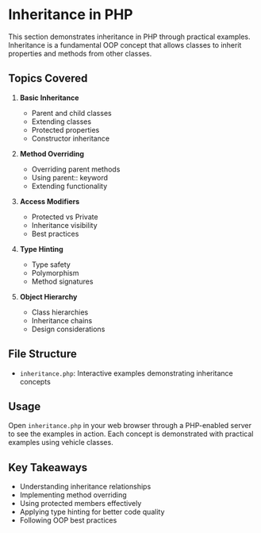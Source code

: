 # Inheritance in PHP

This section demonstrates inheritance in PHP through practical examples. Inheritance is a fundamental OOP concept that allows classes to inherit properties and methods from other classes.

## Topics Covered

1. **Basic Inheritance**
   - Parent and child classes
   - Extending classes
   - Protected properties
   - Constructor inheritance

2. **Method Overriding**
   - Overriding parent methods
   - Using parent:: keyword
   - Extending functionality

3. **Access Modifiers**
   - Protected vs Private
   - Inheritance visibility
   - Best practices

4. **Type Hinting**
   - Type safety
   - Polymorphism
   - Method signatures

5. **Object Hierarchy**
   - Class hierarchies
   - Inheritance chains
   - Design considerations

## File Structure

- `inheritance.php`: Interactive examples demonstrating inheritance concepts

## Usage

Open `inheritance.php` in your web browser through a PHP-enabled server to see the examples in action. Each concept is demonstrated with practical examples using vehicle classes.

## Key Takeaways

- Understanding inheritance relationships
- Implementing method overriding
- Using protected members effectively
- Applying type hinting for better code quality
- Following OOP best practices